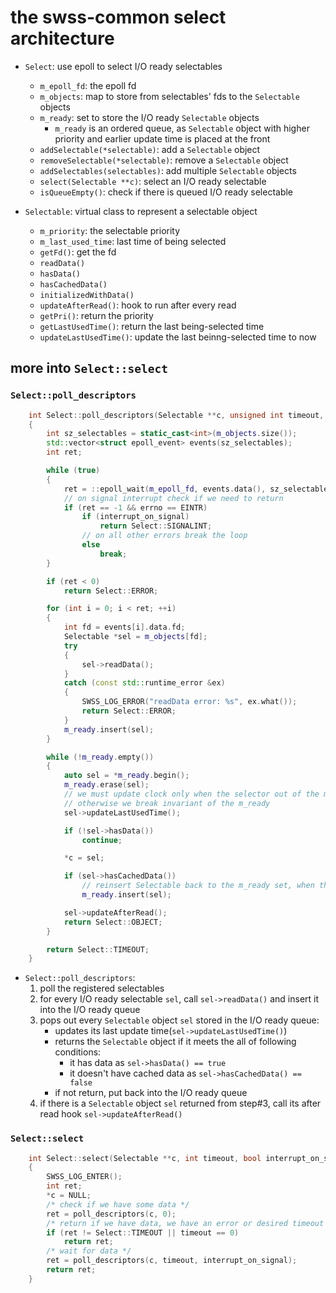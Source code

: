 # the swss-common select architecture
* `Select`: use epoll to select I/O ready selectables
    * `m_epoll_fd`: the epoll fd
    * `m_objects`: map to store from selectables' fds to the `Selectable` objects
    * `m_ready`: set to store the I/O ready `Selectable` objects
        * `m_ready` is an ordered queue, as `Selectable` object with higher priority and earlier update time is placed at the front
    * `addSelectable(*selectable)`: add a `Selectable` object
    * `removeSelectable(*selectable)`: remove a `Selectable` object
    * `addSelectables(selectables)`: add multiple `Selectable` objects
    * `select(Selectable **c)`: select an I/O ready selectable
    * `isQueueEmpty()`: check if there is queued I/O ready selectable

* `Selectable`: virtual class to represent a selectable object
    * `m_priority`: the selectable priority
    * `m_last_used_time`: last time of being selected
    * `getFd()`: get the fd
    * `readData()`
    * `hasData()`
    * `hasCachedData()`
    * `initializedWithData()`
    * `updateAfterRead()`: hook to run after every read
    * `getPri()`: return the priority
    * `getLastUsedTime()`: return the last being-selected time
    * `updateLastUsedTime()`: update the last beinng-selected time to now

## more into `Select::select`
### `Select::poll_descriptors`
```cpp
    int Select::poll_descriptors(Selectable **c, unsigned int timeout, bool interrupt_on_signal = false)
    {
        int sz_selectables = static_cast<int>(m_objects.size());
        std::vector<struct epoll_event> events(sz_selectables);
        int ret;

        while (true)
        {
            ret = ::epoll_wait(m_epoll_fd, events.data(), sz_selectables, timeout);
            // on signal interrupt check if we need to return
            if (ret == -1 && errno == EINTR)
                if (interrupt_on_signal)
                    return Select::SIGNALINT;
                // on all other errors break the loop
                else
                    break;
        }

        if (ret < 0)
            return Select::ERROR;

        for (int i = 0; i < ret; ++i)
        {
            int fd = events[i].data.fd;
            Selectable *sel = m_objects[fd];
            try
            {
                sel->readData();
            }
            catch (const std::runtime_error &ex)
            {
                SWSS_LOG_ERROR("readData error: %s", ex.what());
                return Select::ERROR;
            }
            m_ready.insert(sel);
        }

        while (!m_ready.empty())
        {
            auto sel = *m_ready.begin();
            m_ready.erase(sel);
            // we must update clock only when the selector out of the m_ready
            // otherwise we break invariant of the m_ready
            sel->updateLastUsedTime();

            if (!sel->hasData())
                continue;

            *c = sel;

            if (sel->hasCachedData())
                // reinsert Selectable back to the m_ready set, when there're more messages in the cache
                m_ready.insert(sel);

            sel->updateAfterRead();
            return Select::OBJECT;
        }

        return Select::TIMEOUT;
    }
```
* `Select::poll_descriptors`:
    1. poll the registered selectables
    2. for every I/O ready selectable `sel`, call `sel->readData()` and insert it into the I/O ready queue
    3. pops out every `Selectable` object `sel` stored in the I/O ready queue:
        * updates its last update time(`sel->updateLastUsedTime()`)
        * returns the `Selectable` object if it meets the all of following conditions:
            * it has data as `sel->hasData() == true`
            * it doesn't have cached data as `sel->hasCachedData() == false`
        * if not return, put back into the I/O ready queue
    4. if there is a `Selectable` object `sel` returned from step#3, call its after read hook `sel->updateAfterRead()`

### `Select::select`
```cpp
    int Select::select(Selectable **c, int timeout, bool interrupt_on_signal)
    {
        SWSS_LOG_ENTER();
        int ret;
        *c = NULL;
        /* check if we have some data */
        ret = poll_descriptors(c, 0);
        /* return if we have data, we have an error or desired timeout was 0 */
        if (ret != Select::TIMEOUT || timeout == 0)
            return ret;
        /* wait for data */
        ret = poll_descriptors(c, timeout, interrupt_on_signal);
        return ret;
    }
```
